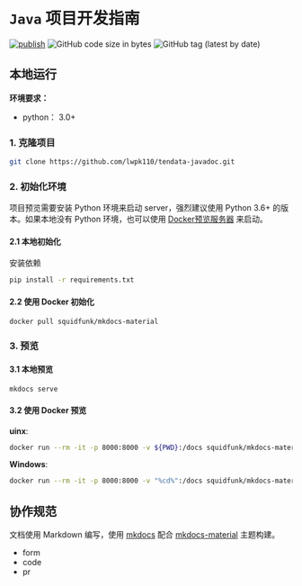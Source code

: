 # `Java` 项目开发指南

[![publish](https://github.com/lwpk110/tendata-javadoc/actions/workflows/gh-pages.yml/badge.svg)](https://github.com/lwpk110/tendata-javadoc/actions/workflows/gh-pages.yml)
![GitHub code size in bytes](https://img.shields.io/github/languages/code-size/lwpk110/tendata-javadoc)
![GitHub tag (latest by date)](https://img.shields.io/github/v/tag/lwpk110/tendata-javadoc)
## 本地运行

**环境要求：**

- python： 3.0+

### 1. 克隆项目

```bash
git clone https://github.com/lwpk110/tendata-javadoc.git
```

### 2. 初始化环境

项目预览需要安装 Python 环境来启动 server，强烈建议使用 Python 3.6+ 的版本。如果本地没有 Python 环境，也可以使用 [Docker预览服务器](https://squidfunk.github.io/mkdocs-material/creating-your-site/#creating-your-site) 来启动。

#### 2.1 本地初始化

安装依赖

```bash
pip install -r requirements.txt
```

#### 2.2 使用 Docker 初始化

```bash
docker pull squidfunk/mkdocs-material
```

### 3. 预览

#### 3.1 本地预览

```bash
mkdocs serve
```

#### 3.2 使用 Docker 预览

**uinx**:

```bash
docker run --rm -it -p 8000:8000 -v ${PWD}:/docs squidfunk/mkdocs-material
```

**Windows**:

```bash
docker run --rm -it -p 8000:8000 -v "%cd%":/docs squidfunk/mkdocs-material
```

## 协作规范

文档使用 Markdown 编写，使用 [mkdocs](https://www.mkdocs.org/) 配合 [mkdocs-material](https://squidfunk.github.io/mkdocs-material-insiders/) 主题构建。

- form
- code
- pr
